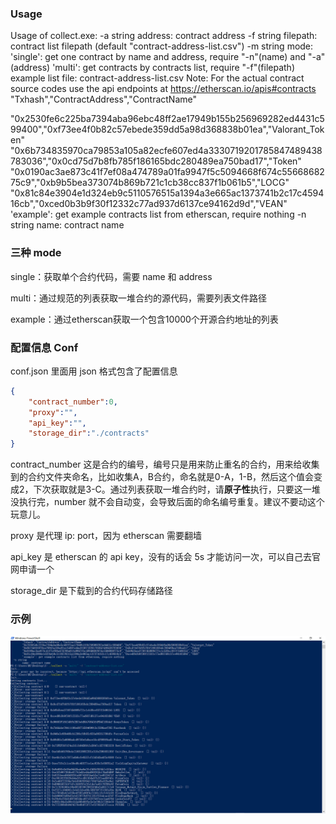 ### Usage

Usage of collect.exe:
  -a string
        address: contract address
  -f string
        filepath: contract list filepath (default "contract-address-list.csv")
  -m string
        mode:
        'single': get one contract by name and address, require "-n"(name) and "-a"(address)
        'multi': get contracts by contracts list, require "-f"(filepath)
        example list file: contract-address-list.csv
        Note: For the actual contract source codes use the api endpoints at https://etherscan.io/apis#contracts
        "Txhash","ContractAddress","ContractName"

"0x2530fe6c225ba7394aba96ebc48ff2ae17949b155b256969282ed4431c599400","0xf73ee4f0b82c57ebede359dd5a98d368838b01ea","Valorant_Token"        "0x6b734835970ca79853a105a82ecfe607ed4a3330719201785847489438783036","0x0cd75d7b8fb785f186165bdc280489ea750bad17","Token"        "0x0190ac3ae873c41f7ef08a474789a01fa9947f5c5094668f674c5566868275c9","0xb9b5bea373074b869b721c1cb38cc837f1b061b5","LOCG"
"0x81c84e3904e1d324eb9c5110576515a1394a3e665ac1373741b2c17c459416cb","0xced0b3b9f30f12332c77ad937d6137ce94162d9d","VEAN"
        'example': get example contracts list from etherscan, require nothing
  -n string
        name: contract name

### 三种 mode

single：获取单个合约代码，需要 name 和 address

multi：通过规范的列表获取一堆合约的源代码，需要列表文件路径

example：通过etherscan获取一个包含10000个开源合约地址的列表

### 配置信息 Conf

conf.json 里面用 json 格式包含了配置信息

```json
{
    "contract_number":0,
    "proxy":"",
    "api_key":"",
    "storage_dir":"./contracts"
}
```

contract_number 这是合约的编号，编号只是用来防止重名的合约，用来给收集到的合约文件夹命名，比如收集A，B合约，命名就是0-A，1-B，然后这个值会变成2，下次获取就是3-C。通过列表获取一堆合约时，请**原子性**执行，只要这一堆没执行完，number 就不会自动变，会导致后面的命名编号重复。建议不要动这个玩意儿。

proxy 是代理 ip: port，因为 etherscan 需要翻墙

api_key 是 etherscan 的 api key，没有的话会 5s 才能访问一次，可以自己去官网申请一个

storage_dir 是下载到的合约代码存储路径

### 示例

![image-20210503225928991](README.assets\image-20210503225928991.png)